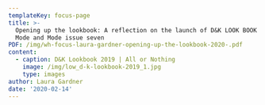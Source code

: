 ```yaml
---
templateKey: focus-page
title: >-
  Opening up the lookbook: A reflection on the launch of D&K LOOK BOOK 2019 and
  Mode and Mode issue seven
PDF: /img/wh-focus-laura-gardner-opening-up-the-lookbook-2020-.pdf
content:
  - caption: D&K Lookbook 2019 | All or Nothing
    image: /img/low_d-k-lookbook-2019_1.jpg
    type: images
author: Laura Gardner
date: '2020-02-14'
---
```


